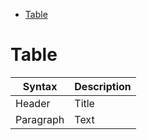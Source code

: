 <!-- MarkdownTOC -->

- [Table](#table)

<!-- /MarkdownTOC -->

# Table

| Syntax      | Description |
| ----------- | ----------- |
| Header      | Title       |
| Paragraph   | Text        |

